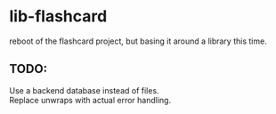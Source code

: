 # lib-flashcard
reboot of the flashcard project, but basing it around a library this time.

## TODO:
Use a backend database instead of files.  
Replace unwraps with actual error handling.  
